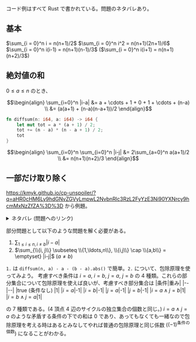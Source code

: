 コード例はすべて Rust で書かれている。問題のネタバレあり。

## 基本

$\sum_{i = 0}^n i = n(n+1)/2$
$\sum_{i = 0}^n i^2 = n(n+1)(2n+1)/6$
$\sum_{i = 0}^n i(i-1) = n(n+1)(n-1)/3$ ($\sum_{i = 0}^n i(i+1) = n(n+1)(n+2)/3$)

## 絶対値の和
$0 \le a \le n$ のとき、
```math
\begin{align}
\sum_{i=0}^n |i-a| &= a + \cdots + 1 + 0 + 1 + \cdots + (n-a) \\
&= (a(a+1) + (n-a)(n-a+1))/2
\end{align}
```

```rust:diffsum.rs
fn diffsum(n: i64, a: i64) -> i64 {
    let mut tot = a * (a + 1) / 2;
    tot += (n - a) * (n - a + 1) / 2;
    tot
}
```

```math
\begin{align}
\sum_{i=0}^n \sum_{i=0}^n |i-j| &= 2\sum_{a=0}^n a(a+1)/2 \\
&= n(n+1)(n+2)/3
\end{align}
```

## 一部だけ取り除く

https://kmyk.github.io/cp-unspoiler/?q=aHR0cHM6Ly9hdGNvZGVyLmpwL2NvbnRlc3RzL2FyYzE3Ni90YXNrcy9hcmMxNzZfZA%3D%3D から例題。
<details><summary>ネタバレ (問題へのリンク)</summary>
ARC176-D https://atcoder.jp/contests/arc176/tasks/arc176_d
</details>

部分問題として以下のような問題を解く必要がある。

1. $\sum_{1\le i \le n, i \neq b} |i-a|$
2. $\sum_{\\{i, j\\} \subseteq \\{1,\ldots,n\\}, \\{i,j\\} \cap \\{a,b\\} = \emptyset} |i-j|$ ($a \neq b$)

`1.` は `diffsum(n, a) - a - (b - a).abs()` で簡単。`2.` について、包除原理を使ってみよう。
考慮すべき条件は $i=a$, $i=b$, $j=a$, $j=b$ の 4 種類。これらの部分集合について包除原理を使えば良いが、考慮すべき部分集合は
|条件|重み|
|--|--|
|$\mathrm{true}$ (条件なし) |1|
|$i=a$|-1|
|$i=b$|-1|
|$j=a$|-1|
|$j=b$|-1|
|$i=a \wedge j=b$|1|
|$i=b \wedge j=a$|1|

の 7 種類である。(4 頂点 4 辺のサイクルの独立集合の個数と同じ。) $i=a \wedge j=a$ のような矛盾する条件の下での和は 0 であり、あってもなくても一緒なので包除原理を考える時はあるとみなしてやれば普通の包除原理と同じ係数 ($(-1)^{\mathrm{条件の個数}}$) になることがわかる。
